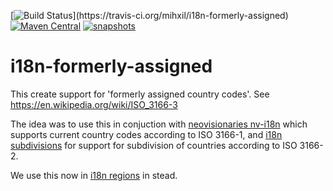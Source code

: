 [![Build Status](https://travis-ci.org/mihxil/i18n-formerly-assigned.svg?)](https://travis-ci.org/mihxil/i18n-formerly-assigned)
[![Maven Central](https://img.shields.io/maven-central/v/org.meeuw/i18n-formerly-assigned.svg?label=Maven%20Central)](https://search.maven.org/search?q=g:%22org.meeuw.i18n%22)
[![snapshots](https://img.shields.io/nexus/s/https/oss.sonatype.org/org.meeuw.i18n/i18n-formerly-assigned.svg)](https://oss.sonatype.org/content/repositories/staging/org/meeuw/i18n/)


# i18n-formerly-assigned

This create support for 'formerly assigned country codes'. See https://en.wikipedia.org/wiki/ISO_3166-3

The idea was to use this in conjuction with [neovisionaries nv-i18n](https://github.com/TakahikoKawasaki/nv-i18n) which supports current country codes according to ISO 3166-1, and [i18n subdivisions](https://github.com/tobias-/i18n-subdivisions) for support for subdivision of countries according to ISO 3166-2.

We use this now in [i18n regions](https://github.com/mihxil/i18n-regions) in stead.


